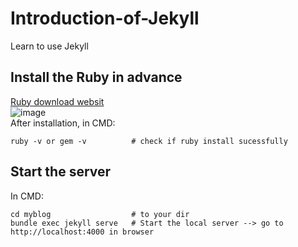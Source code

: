 # Introduction-of-Jekyll
Learn to use Jekyll

## Install the Ruby in advance
[Ruby download websit](https://rubyinstaller.org/downloads/) \
![image](https://github.com/QiYuan-Zhang/Introduction-of-Jekyll/assets/53491122/307defdd-2ada-4421-affa-1dc244a09134) \
After installation, in CMD:
```
ruby -v or gem -v          # check if ruby install sucessfully
```

## Start the server
In CMD:
```
cd myblog                  # to your dir
bundle exec jekyll serve   # Start the local server --> go to http://localhost:4000 in browser
```
